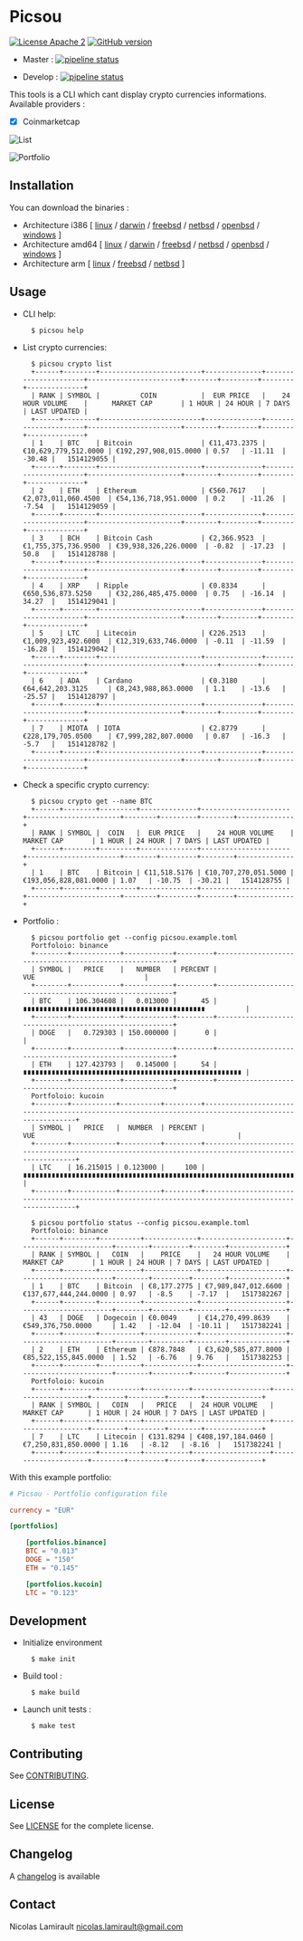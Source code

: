 # Picsou

[![License Apache 2][badge-license]](LICENSE)
[![GitHub version](https://badge.fury.io/gh/nlamirault%2Fpicsou.svg)](https://badge.fury.io/gh/nlamirault%2Fpicsou)

* Master : [![pipeline status](https://gitlab.com/nicolas-lamirault/picsou/badges/master/pipeline.svg)](https://gitlab.com/nicolas-lamirault/picsou/commits/master)

* Develop : [![pipeline status](https://gitlab.com/nicolas-lamirault/picsou/badges/develop/pipeline.svg)](https://gitlab.com/nicolas-lamirault/picsou/commits/develop)


This tools is a CLI which cant display crypto currencies informations.
Available providers :

* [x] Coinmarketcap

![List](assets/images/picsou-list-0.2.0.png)

![Portfolio](assets/images/picsou-portfolio-0.2.0.png)


## Installation

You can download the binaries :

* Architecture i386 [ [linux](https://bintray.com/artifact/download/nlamirault/oss/picsou-0.3.0_linux_386) / [darwin](https://bintray.com/artifact/download/nlamirault/oss/picsou-0.3.0_darwin_386) / [freebsd](https://bintray.com/artifact/download/nlamirault/oss/picsou-0.3.0_freebsd_386) / [netbsd](https://bintray.com/artifact/download/nlamirault/oss/picsou-0.3.0_netbsd_386) / [openbsd](https://bintray.com/artifact/download/nlamirault/oss/picsou-0.3.0_openbsd_386) / [windows](https://bintray.com/artifact/download/nlamirault/oss/picsou-0.3.0_windows_386.exe) ]
* Architecture amd64 [ [linux](https://bintray.com/artifact/download/nlamirault/oss/picsou-0.3.0_linux_amd64) / [darwin](https://bintray.com/artifact/download/nlamirault/oss/picsou-0.3.0_darwin_amd64) / [freebsd](https://bintray.com/artifact/download/nlamirault/oss/picsou-0.3.0_freebsd_amd64) / [netbsd](https://bintray.com/artifact/download/nlamirault/oss/picsou-0.3.0_netbsd_amd64) / [openbsd](https://bintray.com/artifact/download/nlamirault/oss/picsou-0.3.0_openbsd_amd64) / [windows](https://bintray.com/artifact/download/nlamirault/oss/picsou-0.3.0_windows_amd64.exe) ]
* Architecture arm [ [linux](https://bintray.com/artifact/download/nlamirault/oss/picsou-0.3.0_linux_arm) / [freebsd](https://bintray.com/artifact/download/nlamirault/oss/picsou-0.3.0_freebsd_arm) / [netbsd](https://bintray.com/artifact/download/nlamirault/oss/picsou-0.3.0_netbsd_arm) ]


## Usage

* CLI help:

        $ picsou help

* List crypto currencies:

        $ picsou crypto list
        +------+--------+-------------------------+--------------+----------------------+-----------------------+--------+---------+--------+--------------+
        | RANK | SYMBOL |          COIN           |  EUR PRICE   |    24 HOUR VOLUME    |      MARKET CAP       | 1 HOUR | 24 HOUR | 7 DAYS | LAST UPDATED |
        +------+--------+-------------------------+--------------+----------------------+-----------------------+--------+---------+--------+--------------+
        | 1    | BTC    | Bitcoin                 | €11,473.2375 | €10,629,779,512.0000 | €192,297,908,015.0000 | 0.57   | -11.11  | -30.48 |   1514129055 |
        +------+--------+-------------------------+--------------+----------------------+-----------------------+--------+---------+--------+--------------+
        | 2    | ETH    | Ethereum                | €560.7617    | €2,073,011,060.4500  | €54,136,718,951.0000  | 0.2    | -11.26  | -7.54  |   1514129059 |
        +------+--------+-------------------------+--------------+----------------------+-----------------------+--------+---------+--------+--------------+
        | 3    | BCH    | Bitcoin Cash            | €2,366.9523  | €1,755,375,736.9500  | €39,938,326,226.0000  | -0.82  | -17.23  | 50.8   |   1514128788 |
        +------+--------+-------------------------+--------------+----------------------+-----------------------+--------+---------+--------+--------------+
        | 4    | XRP    | Ripple                  | €0.8334      | €650,536,873.5250    | €32,286,485,475.0000  | 0.75   | -16.14  | 34.27  |   1514129041 |
        +------+--------+-------------------------+--------------+----------------------+-----------------------+--------+---------+--------+--------------+
        | 5    | LTC    | Litecoin                | €226.2513    | €1,009,923,492.6000  | €12,319,633,746.0000  | -0.11  | -11.59  | -16.28 |   1514129042 |
        +------+--------+-------------------------+--------------+----------------------+-----------------------+--------+---------+--------+--------------+
        | 6    | ADA    | Cardano                 | €0.3180      | €64,642,203.3125     | €8,243,988,863.0000   | 1.1    | -13.6   | -25.57 |   1514128797 |
        +------+--------+-------------------------+--------------+----------------------+-----------------------+--------+---------+--------+--------------+
        | 7    | MIOTA  | IOTA                    | €2.8779      | €228,179,705.0500    | €7,999,282,807.0000   | 0.87   | -16.3   | -5.7   |   1514128782 |
        +------+--------+-------------------------+--------------+----------------------+-----------------------+--------+---------+--------+--------------+


* Check a specific crypto currency:

        $ picsou crypto get --name BTC
        +------+--------+---------+--------------+----------------------+-----------------------+--------+---------+--------+--------------+
        | RANK | SYMBOL |  COIN   |  EUR PRICE   |    24 HOUR VOLUME    |      MARKET CAP       | 1 HOUR | 24 HOUR | 7 DAYS | LAST UPDATED |
        +------+--------+---------+--------------+----------------------+-----------------------+--------+---------+--------+--------------+
        | 1    | BTC    | Bitcoin | €11,518.5176 | €10,707,270,051.5000 | €193,056,828,081.0000 | 1.07   | -10.75  | -30.21 |   1514128755 |
        +------+--------+---------+--------------+----------------------+-----------------------+--------+---------+--------+--------------+

* Portfolio :

        $ picsou portfolio get --config picsou.example.toml
        Portfoloio: binance
        +--------+------------+------------+---------+--------------------------------------------------------+
        | SYMBOL |   PRICE    |   NUMBER   | PERCENT |                          VUE                           |
        +--------+------------+------------+---------+--------------------------------------------------------+
        | BTC    | 106.304608 |   0.013000 |      45 | ∎∎∎∎∎∎∎∎∎∎∎∎∎∎∎∎∎∎∎∎∎∎∎∎∎∎∎∎∎∎∎∎∎∎∎∎∎∎∎∎∎∎∎∎∎          |
        +--------+------------+------------+---------+--------------------------------------------------------+
        | DOGE   |   0.729303 | 150.000000 |       0 |                                                        |
        +--------+------------+------------+---------+--------------------------------------------------------+
        | ETH    | 127.423793 |   0.145000 |      54 | ∎∎∎∎∎∎∎∎∎∎∎∎∎∎∎∎∎∎∎∎∎∎∎∎∎∎∎∎∎∎∎∎∎∎∎∎∎∎∎∎∎∎∎∎∎∎∎∎∎∎∎∎∎∎ |
        +--------+------------+------------+---------+--------------------------------------------------------+
        Portfoloio: kucoin
        +--------+-----------+----------+---------+------------------------------------------------------------------------------------------------------+
        | SYMBOL |   PRICE   |  NUMBER  | PERCENT |                                                 VUE                                                  |
        +--------+-----------+----------+---------+------------------------------------------------------------------------------------------------------+
        | LTC    | 16.215015 | 0.123000 |     100 | ∎∎∎∎∎∎∎∎∎∎∎∎∎∎∎∎∎∎∎∎∎∎∎∎∎∎∎∎∎∎∎∎∎∎∎∎∎∎∎∎∎∎∎∎∎∎∎∎∎∎∎∎∎∎∎∎∎∎∎∎∎∎∎∎∎∎∎∎∎∎∎∎∎∎∎∎∎∎∎∎∎∎∎∎∎∎∎∎∎∎∎∎∎∎∎∎∎∎∎∎ |
        +--------+-----------+----------+---------+------------------------------------------------------------------------------------------------------+

        $ picsou portfolio status --config picsou.example.toml
        Portfoloio: binance
        +------+--------+----------+-------------+---------------------+-----------------------+--------+---------+--------+--------------+
        | RANK | SYMBOL |   COIN   |    PRICE    |   24 HOUR VOLUME    |      MARKET CAP       | 1 HOUR | 24 HOUR | 7 DAYS | LAST UPDATED |
        +------+--------+----------+-------------+---------------------+-----------------------+--------+---------+--------+--------------+
        | 1    | BTC    | Bitcoin  | €8,177.2775 | €7,989,847,012.6600 | €137,677,444,244.0000 | 0.97   | -8.5    | -7.17  |   1517382267 |
        +------+--------+----------+-------------+---------------------+-----------------------+--------+---------+--------+--------------+
        | 43   | DOGE   | Dogecoin | €0.0049     | €14,270,499.8639    | €549,376,750.0000     | 1.42   | -12.04  | -10.11 |   1517382241 |
        +------+--------+----------+-------------+---------------------+-----------------------+--------+---------+--------+--------------+
        | 2    | ETH    | Ethereum | €878.7848   | €3,620,585,877.8000 | €85,522,155,845.0000  | 1.52   | -6.76   | 9.76   |   1517382253 |
        +------+--------+----------+-------------+---------------------+-----------------------+--------+---------+--------+--------------+
        Portfoloio: kucoin
        +------+--------+----------+-----------+-------------------+---------------------+--------+---------+--------+--------------+
        | RANK | SYMBOL |   COIN   |   PRICE   |  24 HOUR VOLUME   |     MARKET CAP      | 1 HOUR | 24 HOUR | 7 DAYS | LAST UPDATED |
        +------+--------+----------+-----------+-------------------+---------------------+--------+---------+--------+--------------+
        | 7    | LTC    | Litecoin | €131.8294 | €408,197,184.0460 | €7,250,831,850.0000 | 1.16   | -8.12   | -8.16  |   1517382241 |
        +------+--------+----------+-----------+-------------------+---------------------+--------+---------+--------+--------------+


With this example portfolio:

```toml
# Picsou - Portfolio configuration file

currency = "EUR"

[portfolios]

    [portfolios.binance]
    BTC = "0.013"
    DOGE = "150"
    ETH = "0.145"

    [portfolios.kucoin]
    LTC = "0.123"
```




## Development

* Initialize environment

        $ make init

* Build tool :

        $ make build

* Launch unit tests :

        $ make test

## Contributing

See [CONTRIBUTING](CONTRIBUTING.md).


## License

See [LICENSE](LICENSE) for the complete license.


## Changelog

A [changelog](ChangeLog.md) is available


## Contact

Nicolas Lamirault <nicolas.lamirault@gmail.com>

[badge-license]: https://img.shields.io/badge/license-Apache2-green.svg?style=flat
